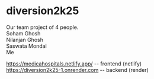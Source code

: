 # diversion2k25
Our team project of 4 people. <br>
Soham Ghosh<br>
Nilanjan Ghosh <br>
Saswata Mondal <br>
Me

https://medicahospitals.netlify.app/ -- frontend (netlify)
https://diversion2k25-1.onrender.com -- backend (render)
